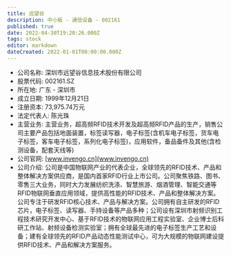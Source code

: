 ```yaml
---
title: 远望谷
description: 中小板 - 通信设备 - 002161
published: true
date: 2022-04-30T19:20:26.000Z
tags: stock
editor: markdown
dateCreated: 2022-01-01T00:00:00.000Z
---
```


- 公司名称: 深圳市远望谷信息技术股份有限公司
- 股票代码: 002161.SZ
- 所在地: 广东 - 深圳市
- 成立日期: 1999年12月21日
- 注册资本: 73,975.74万元
- 法定代表人: 陈光珠
- 主营业务: 主营业务，超高频RFID技术开发及超高频RFID产品的生产，销售公司主要产品包括地面装置，标签读写器，电子标签(含机车电子标签，货车电子标签，客车电子标签，系列化电子标签)，应用软件，备品备件及其他(含检测设备，配套天线等)
- 公司官网: [www.invengo.cn](www.invengo.cn)
- 公司介绍: 公司是中国物联网产业的代表企业，全球领先的RFID技术、产品和整体解决方案供应商，是国内首家RFID行业上市公司。公司聚焦铁路、图书、零售三大业务，同时大力发展纺织洗涤、智慧旅游、烟酒管理、智能交通等RFID物联网垂直应用领域，提供高性能的RFID技术、产品和整体解决方案。公司专注于研发RFID核心技术、产品与解决方案。公司拥有自主研发的RFID芯片，电子标签、读写器、手持设备等产品多种；公司设有深圳市射频识别工程技术研究开发中心、基于RFID技术的物联网应用工程实验室、企业博士后科研工作站、射频设备检测实验室；拥有全球最先进的电子标签生产工艺和设备；建有全球领先的RFID产品动态性能测试中心，可为大规模的物联网建设提供RFID技术、产品和解决方案服务。


